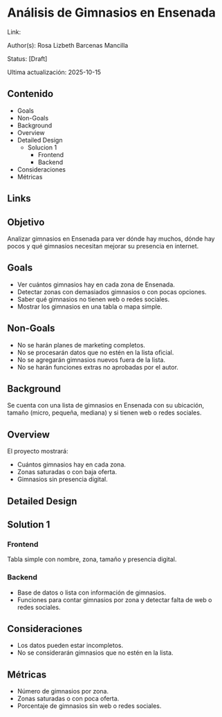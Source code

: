 # Análisis de Gimnasios en Ensenada

Link: [](#)

Author(s): Rosa Lizbeth Barcenas Mancilla

Status: [Draft]

Ultima actualización: 2025-10-15

## Contenido

- Goals
- Non-Goals
- Background
- Overview
- Detailed Design
  - Solucion 1
    - Frontend
    - Backend
- Consideraciones
- Métricas

## Links

## Objetivo

Analizar gimnasios en Ensenada para ver dónde hay muchos, dónde hay pocos y qué gimnasios necesitan mejorar su presencia en internet.

## Goals

- Ver cuántos gimnasios hay en cada zona de Ensenada.
- Detectar zonas con demasiados gimnasios o con pocas opciones.
- Saber qué gimnasios no tienen web o redes sociales.
- Mostrar los gimnasios en una tabla o mapa simple.

## Non-Goals

- No se harán planes de marketing completos.
- No se procesarán datos que no estén en la lista oficial.
- No se agregarán gimnasios nuevos fuera de la lista.
- No se harán funciones extras no aprobadas por el autor.

## Background

Se cuenta con una lista de gimnasios en Ensenada con su ubicación, tamaño (micro, pequeña, mediana) y si tienen web o redes sociales.

## Overview

El proyecto mostrará:

- Cuántos gimnasios hay en cada zona.
- Zonas saturadas o con baja oferta.
- Gimnasios sin presencia digital.

## Detailed Design

## Solution 1

### Frontend

Tabla simple con nombre, zona, tamaño y presencia digital.

### Backend

- Base de datos o lista con información de gimnasios.
- Funciones para contar gimnasios por zona y detectar falta de web o redes sociales.

## Consideraciones

- Los datos pueden estar incompletos.
- No se considerarán gimnasios que no estén en la lista.

## Métricas

- Número de gimnasios por zona.
- Zonas saturadas o con poca oferta.
- Porcentaje de gimnasios sin web o redes sociales.
